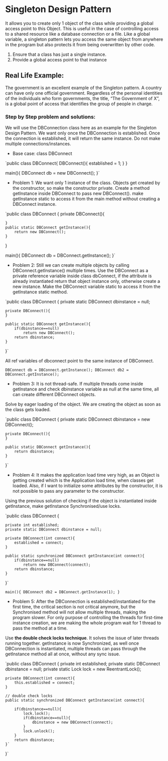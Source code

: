 
# Singleton Design Pattern # 

It allows you to create only 1 object of the class while providing a global access point to this Object. This is useful in the case of controlling access to a shared resource like a database connection or a file. Like a global variable, a singleton pattern lets you access the same object from anywhere in the program but also protects it from being overwritten by other code.

1. Ensure that a class has just a single instance. 
2. Provide a global access point to that instance


## Real Life Example:
The government is an excellent example of the Singleton pattern. A country can have only one official government. Regardless of the personal identities of the individuals who form governments, the title, “The Government of X”, is a global point of access that identifies the group of people in charge.

### Step by Step problem and solutions:
We will use the DBConnection class here as an example for the Singleton Design Pattern. We want only once the DBConnection is established. Once the connection is established, it will return the same instance. Do not make multiple connections/instances.

- Base case: class DBConnect

`public class DBConnect{
    DBConnect(){
        established = 1;
    }
}

main(){
    DBConnect db = new DBConnect();
}`

- Problem 1: We want only 1 instance of the class. 
Objects get created by the constructor, so make the constructor private. Create a method getInstance inside DBConnect to pass new DBConnect(). make getInstance static to access it from the main method without creating a DBConnect instance. 

`public class DBConnect {
    private DBConnect(){
        
    }
    public static DBConnect getInstance(){
        return new DBConnect();
    }
}

main(){
    DBConnect db = DBConnect.getInstance();
}`

- Problem 2: Still we can create multiple objects by calling DBConnect.getInstance() multiple times.
Use the DBConnect as a private reference variable inside class dbConnect, if the attribute is already instantiated return that object instance only, otherwise create a new instance. Make the DBConnect variable static to access it from the getInstance static method.

`public class DBConnect {
    private static DBConnect dbinstance = null;

    private DBConnect(){
    }

    public static DBConnect getInstance(){
        if(dbinstance==null)
            return new DBConnect();
        return dbinstance;
    }
}`

All ref variables of dbconnect point to the same instance of DBConnect.

`DBConnect db = DBConnect.getInstance();
DBConnect db2 = DBConnect.getInstance();`

- Problem 3: It is not thread-safe. If multiple threads come inside getInstance and check dbinstance variable as null at the same time, all can create different DBConnect objects.

Solve by eager loading of the object. We are creating the object as soon as the class gets loaded.

`public class DBConnect {
    private static DBConnect dbinstance = new DBConnect();

    private DBConnect(){
    }

    public static DBConnect getInstance(){
        return dbinstance;
    }
}`

- Problem 4: It makes the application load time very high, as an Object is getting created which is the Application load time, when classes get loaded. Also, if I want to initialize some attributes by the constructor, it is not possible to pass any parameter to the constructor. 

Using the previous solution of checking if the object is instantiated inside getInstance, make getInstance Synchronised/use locks.

`public class DBConnect {
    
    private int established;
    private static DBConnect dbinstance = null;

    private DBConnect(int connect){
        established = connect;
    }

    public static synchronized DBConnect getInstance(int connect){
        if(dbinstance==null)
            return new DBConnect(connect);
        return dbinstance;
    }
}`

`main(){
    DBConnect db2 = DBConnect.getInstance(1);
}`

- Problem 5: After the DBConnection is established/instantiated for the first time, the critical section is not critical anymore, but the Synchronised method will not allow multiple threads, making the program slower. For only purpose of controlling the threads for first-time instance creation, we are making the whole program wait for 1 thread to pass the method at a time.

Use **the double check locks technique**. It solves the issue of later threads running together. 
getInstance is now Synchronized, as well once DBConnection is instantiated, multiple threads can pass through the getInstance method all at once, without any sync issue.

`public class DBConnect {
    private int established;
    private static DBConnect dbinstance = null;
    private static Lock lock = new ReentrantLock();

    private DBConnect(int connect){
        this.established = connect;
    }

    // double check locks
    public static synchronized DBConnect getInstance(int connect){
        
        if(dbinstance==null){
            lock.lock();
            if(dbinstance==null){
                dbinstance = new DBConnect(connect);
            }
            lock.unlock();
        }
        return dbinstance;
    }`

}`
